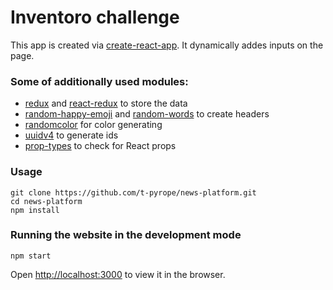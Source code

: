 # Inventoro challenge

This app is created via [create-react-app](https://www.npmjs.com/package/create-react-app). It dynamically addes inputs on the page.

### Some of additionally used modules:
* [redux](https://www.npmjs.com/package/redux) and [react-redux](https://www.npmjs.com/package/react-redux) to store the data 
* [random-happy-emoji](https://www.npmjs.com/package/random-happy-emoji) and [random-words](https://www.npmjs.com/package/random-words) to create headers
* [randomcolor](https://www.npmjs.com/package/randomcolor-browser) for color generating
* [uuidv4](https://www.npmjs.com/package/uuidv4) to generate ids
* [prop-types](https://www.npmjs.com/package/prop-types) to check for React props


### Usage
```
git clone https://github.com/t-pyrope/news-platform.git
cd news-platform
npm install
```
### Running the website in the development mode

`npm start`

Open [http://localhost:3000](http://localhost:3000) to view it in the browser.
